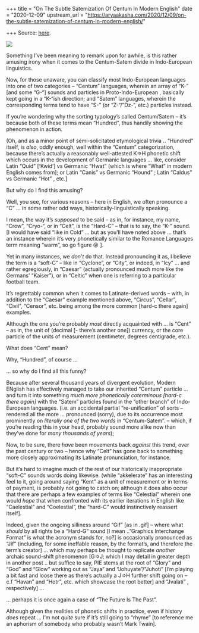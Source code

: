 +++
title = "On The Subtle Satemization Of Centum In Modern English"
date = "2020-12-09"
upstream_url = "https://aryaakasha.com/2020/12/09/on-the-subtle-satemization-of-centum-in-modern-english/"

+++
Source: [here](https://aryaakasha.com/2020/12/09/on-the-subtle-satemization-of-centum-in-modern-english/).

![](https://aryaakasha.files.wordpress.com/2020/12/130475118_772463753365951_8133610582628125660_n.png?w=500)

Something I’ve been meaning to remark upon for awhile, is this rather
amusing irony when it comes to the Centum-Satem divide in Indo-European
linguistics.

Now, for those unaware, you can classify most Indo-European languages
into one of two categories – “Centum” languages, wherein an array of
“K-” \[and some “G-“\] sounds and particles in Proto-Indo-European ,
basically kept going in a “K-“ish direction; and “Satem” languages,
wherein the corresponding terms tend to have “S-” (or “Z-“/”Dz-“, etc.)
particles instead.

If you’re wondering why the sorting typology’s called Centum/Satem –
it’s because both of these terms mean “Hundred”, thus handily showing
the phenomenon in action.

(Oh, and as a minor point of semi-solicitated etymological trivia ..
“Hundred” itself, is *also*, oddly enough, well within the “Centum”
categorization, because there’s actually a reasonably well-attested K=>H
phonetic shift which occurs in the development of Germanic languages …
like, consider Latin “Quid” \[‘Kwid’\] vs Germanic “Hwat” (which is
where “What” in modern English comes from\]; or Latin “Canis” vs
Germanic “Hound” ; Latin “Caldus” vs Germanic “Hot” , etc.\]

But why do I find this amusing?

Well, you see, for various reasons – here in English, we often pronounce
a “C” … in some rather odd ways, historically-linguistically speaking.

I mean, the way it’s *supposed* to be said – as in, for instance, my
name, “Crow”, “Cryo-“, or in “Celt”, is the “Hard-C” – that is to say,
the “K-” sound. \[I would have said “like in Cold” … but as you’ll have
noted above … that’s an instance wherein it’s very phonetically similar
to the Romance Languages term meaning “warm”, so go figure 😛 \].

Yet in many instances, we *don’t* do that. Instead pronouncing it as, I
believe the term is a “soft-C” – like in “Cyclone”, or “City”, or
indeed, in “Icy” … and rather egregiously, in “Caesar” (actually
pronounced much more like the Germans’ “Kaiser”), or in “Celtic” when
one is referring to a particular football team.

It’s regrettably common when it comes to Latinate-derived words – with,
in addition to the “Caesar” example mentioned above, “Circus”, “Cellar”,
“Civil”, “Censor”, etc. being among the more common \[hard-c there
again\] examples.

Although the one you’re probably *most* directly acquainted with … is
“Cent” – as in, the unit of (decimal \[- there’s another one\])
currency, or the core particle of the units of measurement (centimeter,
degrees centigrade, etc.).

What does “Cent” mean?

Why, “Hundred”, of course …

… so why do I find all this funny?

Because after several thousand years of divergent evolution, Modern
ENglish has effectively managed to take our inherited “Centum” particle
… and turn it into something *much more phonetically coterminous
\[hard-c there again\]* with the “Satem” particles found in the “other
branch” of Indo-European languages. (i.e. an accidental partial
“re-unification” of sorts – rendered all the more … pronounced (sorry),
due to its occurrence most prominently on *literally one of the two
words* in “Centum-Satem”. – which, if you’re reading this in your head,
probably sound more alike now than they’ve done for *many thousands of
years*);

Now, to be sure, there *have* been movements back *against* this trend,
over the past century or two – hence why “Celt” has gone back to
something more closely approximating its Latinate pronunciation, for
instance.

But it’s hard to imagine much of the rest of our historically
inappropriate “soft-C” sounds words doing likewise. (while “akkelerate”
has an interesting feel to it, going around saying “Kent” as a unit of
measurement or in terms of payment, is probably not going to catch on;
although it does also occur that there are perhaps a few examples of
terms like “Celestial” wherein one would *hope* that when confronted
with its earlier iterations in English like “Caelestial” and
“Coelestial”, the “hard-C” would instinctively reassert itself\].

Indeed, given the ongoing silliness around “Gif” \[as in .gif\] – where
what *should* by all rights be a “Hard-G” sound \[I mean ..”Graphics
Interchange Format” is what the acronym stands for, no?\] is
occasionally pronounced as “Jif” (including, for some ineffable reason,
by the format’s, and therefore the term’s creator\] … which may perhaps
be thought to replicate *another* archaic sound-shift phenomenon \[G=>J;
which I may detail in greater depth in another post .. but suffice to
say, PIE stems at the root of “Glory” and “God” and “Glow” working out
as “Jaya” and “Johuyate”/”Juhoti” \[I’m playing a bit fast and loose
there as there’s actually a J=>H further shift going on – c.f “Havan”
and “Hotr”, etc. which showcase the root better\] and “Jvalati” ,
respectively\] …

… perhaps it is once again a case of “The Future Is The Past”.

Although given the realities of phonetic shifts in practice, even if
history *does* repeat … I’m not *quite* sure if it’s still going to
“rhyme” \[to reference me an aphorism of somebody who probably wasn’t
Mark Twain\].
